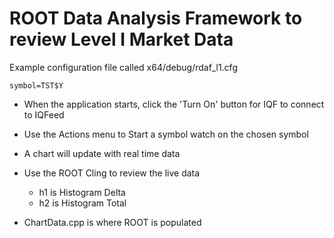 # ROOT Data Analysis Framework to review Level I Market Data

Example configuration file called x64/debug/rdaf_l1.cfg
```
symbol=TST$Y
```

* When the application starts, click the 'Turn On' button for IQF to connect to IQFeed
* Use the Actions menu to Start a symbol watch on the chosen symbol
* A chart will update with real time data
* Use the ROOT Cling to review the live data
  * h1 is Histogram Delta
  * h2 is Histogram Total

* ChartData.cpp is where ROOT is populated

